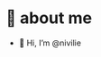 # 🌱 about me

- 👋 Hi, I’m @nivilie

<!---
nivilie/nivilie is a ✨ special ✨ repository because its `README.md` (this file) appears on your GitHub profile.
You can click the Preview link to take a look at your changes.
--->

